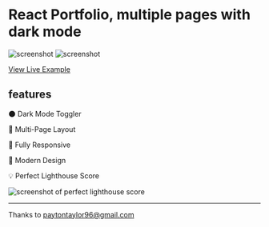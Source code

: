 # React Portfolio, multiple pages with dark mode

<!-- ![screenshot](https://user-images.githubusercontent.com/18350557/176953627-cd79fe83-0b84-4082-b79e-cc88da28f2e1.png) -->
![screenshot](https://i.ibb.co/gb2xs0K/mobileview-dark-mode.png)
![screenshot](https://i.ibb.co/yd3LcJJ/mobile-view-light-mode.png)


[View Live Example](https://paytonpierce.dev/)

## features

🌑 Dark Mode Toggler

📖 Multi-Page Layout

📱 Fully Responsive

🎨 Modern Design

💡 Perfect Lighthouse Score

![screenshot of perfect lighthouse score](https://user-images.githubusercontent.com/18350557/179609620-847374a6-23e6-4432-b7a8-181d7d9bf026.png)


---

Thanks to paytontaylor96@gmail.com